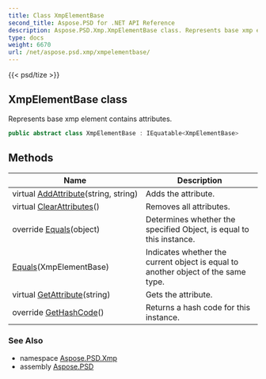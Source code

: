 ```yaml
---
title: Class XmpElementBase
second_title: Aspose.PSD for .NET API Reference
description: Aspose.PSD.Xmp.XmpElementBase class. Represents base xmp element contains attributes
type: docs
weight: 6670
url: /net/aspose.psd.xmp/xmpelementbase/
---
```

{{< psd/tize >}}
## XmpElementBase class

Represents base xmp element contains attributes.

```csharp
public abstract class XmpElementBase : IEquatable<XmpElementBase>
```

## Methods

| Name | Description |
| --- | --- |
| virtual [AddAttribute](../../aspose.psd.xmp/xmpelementbase/addattribute/)(string, string) | Adds the attribute. |
| virtual [ClearAttributes](../../aspose.psd.xmp/xmpelementbase/clearattributes/)() | Removes all attributes. |
| override [Equals](../../aspose.psd.xmp/xmpelementbase/equals/#equals_1)(object) | Determines whether the specified Object, is equal to this instance. |
| [Equals](../../aspose.psd.xmp/xmpelementbase/equals/#equals)(XmpElementBase) | Indicates whether the current object is equal to another object of the same type. |
| virtual [GetAttribute](../../aspose.psd.xmp/xmpelementbase/getattribute/)(string) | Gets the attribute. |
| override [GetHashCode](../../aspose.psd.xmp/xmpelementbase/gethashcode/)() | Returns a hash code for this instance. |

### See Also

* namespace [Aspose.PSD.Xmp](../../aspose.psd.xmp/)
* assembly [Aspose.PSD](../../)


